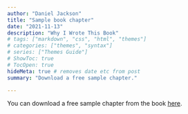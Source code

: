 ```yaml
---
author: "Daniel Jackson"
title: "Sample book chapter"
date: "2021-11-13"
description: "Why I Wrote This Book"
# tags: ["markdown", "css", "html", "themes"]
# categories: ["themes", "syntax"]
# series: ["Themes Guide"]
# ShowToc: true
# TocOpen: true
hideMeta: true # removes date etc from post
summary: "Download a free sample chapter."

---
```


You can download a free sample chapter from the book <a href="eos-intro-sample-chapter.pdf" target="_blank">here</a>.
